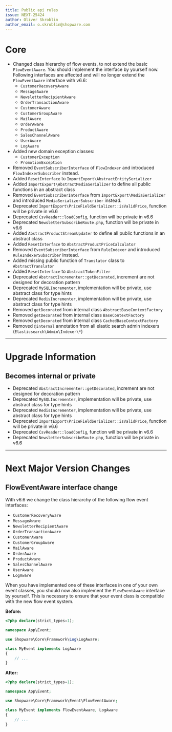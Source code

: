 ```yaml
---
title: Public api rules
issue: NEXT-25424
author: Oliver Skroblin
author_email: o.skroblin@shopware.com
---
```

# Core
* Changed class hierarchy of flow events, to not extend the basic `FlowEventAware`. You should implement the interface by yourself now. Following interfaces are affected and will no longer extend the `FlowEventAware` interface with v6.6:
  * `CustomerRecoveryAware`
  * `MessageAware`
  * `NewsletterRecipientAware`
  * `OrderTransactionAware`
  * `CustomerAware`
  * `CustomerGroupAware`
  * `MailAware`
  * `OrderAware`
  * `ProductAware`
  * `SalesChannelAware`
  * `UserAware`
  * `LogAware`
* Added new domain exception classes:
  * `CustomerException`
  * `PromotionException`
* Removed `EventSubscriberInterface` of `FlowIndexer` and introduced `FlowIndexerSubscriber` instead.
* Added `ResetInterface` to `ImportExport\AbstractEntitySerializer`
* Added `ImportExport\AbstractMediaSerializer` to define all public functions in an abstract class
* Removed `EventSubscriberInterface` from `ImportExport\MediaSerializer` and introduced `MediaSerializerSubscriber` instead.
* Deprecated `ImportExport\PriceFieldSerializer::isValidPrice`, function will be private in v6.6
* Deprecated `CsvReader::loadConfig`, function will be private in v6.6
* Deprecated `NewsletterSubscribeRoute.php`, function will be private in v6.6
* Added `AbstractProductStreamUpdater` to define all public functions in an abstract class
* Added `ResetInterface` to `AbstractProductPriceCalculator`
* Removed `EventSubscriberInterface` from `RuleIndexer` and introduced `RuleIndexerSubscriber` instead.
* Added missing public function of `Translator` class to `AbstractTranslator`
* Added `ResetInterface` to `AbstractTokenFilter`
* Deprecated `AbstractIncrementer::getDecorated`, increment are not designed for decoration pattern
* Deprecated `MySQLIncrementer`, implementation will be private, use abstract class for type hints
* Deprecated `RedisIncrementer`, implementation will be private, use abstract class for type hints
* Removed `getDecorated` from internal class `AbstractBaseContextFactory`
* Removed `getDecorated` from internal class `BaseContextFactory`
* Removed `getDecorated` from internal class `CachedBaseContextFactory`
* Removed `@internal` annotation from all elastic search admin indexers (`Elasticsearch\Admin\Indexer\*`)

___
# Upgrade Information
## Becomes internal or private
* Deprecated `AbstractIncrementer::getDecorated`, increment are not designed for decoration pattern
* Deprecated `MySQLIncrementer`, implementation will be private, use abstract class for type hints
* Deprecated `RedisIncrementer`, implementation will be private, use abstract class for type hints
* Deprecated `ImportExport\PriceFieldSerializer::isValidPrice`, function will be private in v6.6
* Deprecated `CsvReader::loadConfig`, function will be private in v6.6
* Deprecated `NewsletterSubscribeRoute.php`, function will be private in v6.6
___

# Next Major Version Changes
## FlowEventAware interface change 
With v6.6 we change the class hierarchy of the following flow event interfaces:
* `CustomerRecoveryAware`
* `MessageAware`
* `NewsletterRecipientAware`
* `OrderTransactionAware`
* `CustomerAware`
* `CustomerGroupAware`
* `MailAware`
* `OrderAware`
* `ProductAware`
* `SalesChannelAware`
* `UserAware`
* `LogAware`

When you have implemented one of these interfaces in one of your own event classes, you should now also implement the `FlowEventAware` interface by yourself.
This is necessary to ensure that your event class is compatible with the new flow event system.

**Before:**
```php
<?php declare(strict_types=1);

namespace App\Event;

use Shopware\Core\Framework\Log\LogAware;

class MyEvent implements LogAware
{
    // ...
}
```

**After:**

```php
<?php declare(strict_types=1);

namespace App\Event;

use Shopware\Core\Framework\Event\FlowEventAware;

class MyEvent implements FlowEventAware, LogAware
{
    // ...
}
```

